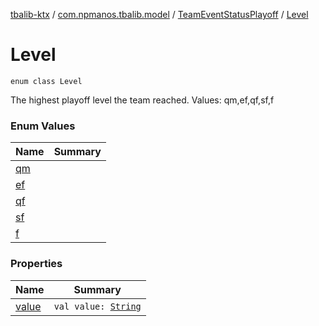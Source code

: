[tbalib-ktx](../../../index.md) / [com.npmanos.tbalib.model](../../index.md) / [TeamEventStatusPlayoff](../index.md) / [Level](./index.md)

# Level

`enum class Level`

The highest playoff level the team reached.
Values: qm,ef,qf,sf,f

### Enum Values

| Name | Summary |
|---|---|
| [qm](qm.md) |  |
| [ef](ef.md) |  |
| [qf](qf.md) |  |
| [sf](sf.md) |  |
| [f](f.md) |  |

### Properties

| Name | Summary |
|---|---|
| [value](value.md) | `val value: `[`String`](https://kotlinlang.org/api/latest/jvm/stdlib/kotlin/-string/index.html) |
